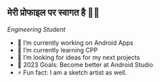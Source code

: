 <h2> मेरी प्रोफाइल पर स्वागत है 🙏🏻</h2>

<p><em>Engineering Student</em></p>


 - 🔭 I’m currently working on Android Apps
 - 🌱 I’m currently learning CPP
 - 🤔 I’m looking for ideas for my next projects
 - 🥅 2023 Goals: Become better at Android Studio
 - ⚡ Fun fact: I am a sketch artist as well. 


